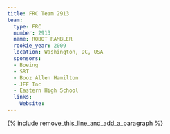 ```yaml
---
title: FRC Team 2913
team:
  type: FRC
  number: 2913
  name: ROBOT RAMBLER
  rookie_year: 2009
  location: Washington, DC, USA
  sponsors:
  - Boeing
  - SRT
  - Booz Allen Hamilton
  - JEF Inc
  - Eastern High School
  links:
    Website:
---
```


{% include remove_this_line_and_add_a_paragraph %}